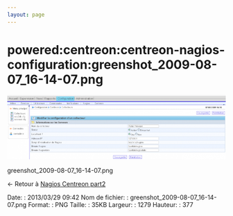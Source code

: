 ```yaml
---
layout: page
---
```


powered:centreon:centreon-nagios-configuration:greenshot\_2009-08-07\_16-14-07.png
==================================================================================

[![greenshot\_2009-08-07\_16-14-07.png](../../../../assets/media/powered/centreon/centreon-nagios-configuration/greenshot_2009-08-07_16-14-07.png@cache=&w=899&h=265 "greenshot_2009-08-07_16-14-07.png")](../../../../assets/media/powered/centreon/centreon-nagios-configuration/greenshot_2009-08-07_16-14-07.png@cache= "Afficher le fichier original")

greenshot\_2009-08-07\_16-14-07.png

← Retour à [Nagios Centreon
part2](../../../../centreon/nagios-centreon-part2.html "centreon:nagios-centreon-part2")

Date:
:   2013/03/29 09:42
Nom de fichier:
:   greenshot\_2009-08-07\_16-14-07.png
Format:
:   PNG
Taille:
:   35KB
Largeur:
:   1279
Hauteur:
:   377

